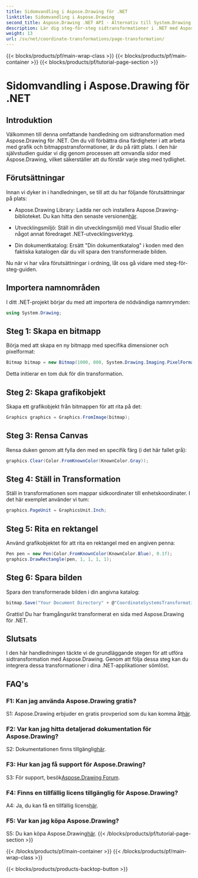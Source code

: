 ```yaml
---
title: Sidomvandling i Aspose.Drawing för .NET
linktitle: Sidomvandling i Aspose.Drawing
second_title: Aspose.Drawing .NET API - Alternativ till System.Drawing.Common
description: Lär dig steg-för-steg sidtransformationer i .NET med Aspose.Drawing. Förbättra dina grafikkunskaper med denna omfattande handledning.
weight: 13
url: /sv/net/coordinate-transformations/page-transformation/
---
```


{{< blocks/products/pf/main-wrap-class >}}
{{< blocks/products/pf/main-container >}}
{{< blocks/products/pf/tutorial-page-section >}}

# Sidomvandling i Aspose.Drawing för .NET

## Introduktion

Välkommen till denna omfattande handledning om sidtransformation med Aspose.Drawing för .NET. Om du vill förbättra dina färdigheter i att arbeta med grafik och bitmappstransformationer, är du på rätt plats. I den här självstudien guidar vi dig genom processen att omvandla sidor med Aspose.Drawing, vilket säkerställer att du förstår varje steg med tydlighet.

## Förutsättningar

Innan vi dyker in i handledningen, se till att du har följande förutsättningar på plats:

-  Aspose.Drawing Library: Ladda ner och installera Aspose.Drawing-biblioteket. Du kan hitta den senaste versionen[här](https://releases.aspose.com/drawing/net/).

- Utvecklingsmiljö: Ställ in din utvecklingsmiljö med Visual Studio eller något annat föredraget .NET-utvecklingsverktyg.

- Din dokumentkatalog: Ersätt "Din dokumentkatalog" i koden med den faktiska katalogen där du vill spara den transformerade bilden.

Nu när vi har våra förutsättningar i ordning, låt oss gå vidare med steg-för-steg-guiden.

## Importera namnområden

I ditt .NET-projekt börjar du med att importera de nödvändiga namnrymden:

```csharp
using System.Drawing;
```

## Steg 1: Skapa en bitmapp

Börja med att skapa en ny bitmapp med specifika dimensioner och pixelformat:

```csharp
Bitmap bitmap = new Bitmap(1000, 800, System.Drawing.Imaging.PixelFormat.Format32bppPArgb);
```

Detta initierar en tom duk för din transformation.

## Steg 2: Skapa grafikobjekt

Skapa ett grafikobjekt från bitmappen för att rita på det:

```csharp
Graphics graphics = Graphics.FromImage(bitmap);
```

## Steg 3: Rensa Canvas

Rensa duken genom att fylla den med en specifik färg (i det här fallet grå):

```csharp
graphics.Clear(Color.FromKnownColor(KnownColor.Gray));
```

## Steg 4: Ställ in Transformation

Ställ in transformationen som mappar sidkoordinater till enhetskoordinater. I det här exemplet använder vi tum:

```csharp
graphics.PageUnit = GraphicsUnit.Inch;
```

## Steg 5: Rita en rektangel

Använd grafikobjektet för att rita en rektangel med en angiven penna:

```csharp
Pen pen = new Pen(Color.FromKnownColor(KnownColor.Blue), 0.1f);
graphics.DrawRectangle(pen, 1, 1, 1, 1);
```

## Steg 6: Spara bilden

Spara den transformerade bilden i din angivna katalog:

```csharp
bitmap.Save("Your Document Directory" + @"CoordinateSystemsTransformations\PageTransformation_out.png");
```

Grattis! Du har framgångsrikt transformerat en sida med Aspose.Drawing för .NET.

## Slutsats

I den här handledningen täckte vi de grundläggande stegen för att utföra sidtransformation med Aspose.Drawing. Genom att följa dessa steg kan du integrera dessa transformationer i dina .NET-applikationer sömlöst.

## FAQ's

### F1: Kan jag använda Aspose.Drawing gratis?

 S1: Aspose.Drawing erbjuder en gratis provperiod som du kan komma åt[här](https://releases.aspose.com/).

### F2: Var kan jag hitta detaljerad dokumentation för Aspose.Drawing?

 S2: Dokumentationen finns tillgänglig[här](https://reference.aspose.com/drawing/net/).

### F3: Hur kan jag få support för Aspose.Drawing?

 S3: För support, besök[Aspose.Drawing Forum](https://forum.aspose.com/c/diagram/17).

### F4: Finns en tillfällig licens tillgänglig för Aspose.Drawing?

 A4: Ja, du kan få en tillfällig licens[här](https://purchase.aspose.com/temporary-license/).

### F5: Var kan jag köpa Aspose.Drawing?

 S5: Du kan köpa Aspose.Drawing[här](https://purchase.aspose.com/buy).
{{< /blocks/products/pf/tutorial-page-section >}}

{{< /blocks/products/pf/main-container >}}
{{< /blocks/products/pf/main-wrap-class >}}

{{< blocks/products/products-backtop-button >}}
